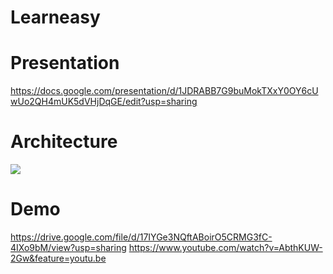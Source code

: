 # Learneasy

# Presentation
https://docs.google.com/presentation/d/1JDRABB7G9buMokTXxY0OY6cUwUo2QH4mUK5dVHjDqGE/edit?usp=sharing

# Architecture
<img src="https://github.com/sameer-belsare/learneasy/blob/master/screenshot/architecture.jpeg"/>

# Demo
https://drive.google.com/file/d/17IYGe3NQftABoirO5CRMG3fC-4IXo9bM/view?usp=sharing
https://www.youtube.com/watch?v=AbthKUW-2Gw&feature=youtu.be
